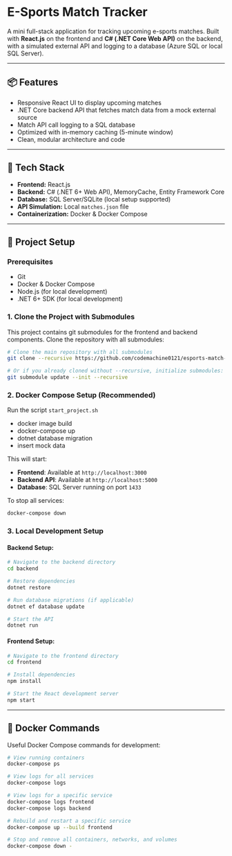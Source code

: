 # E-Sports Match Tracker

A mini full-stack application for tracking upcoming e-sports matches. Built with **React.js** on the frontend and **C# (.NET Core Web API)** on the backend, with a simulated external API and logging to a database (Azure SQL or local SQL Server).

---

## 📦 Features

- Responsive React UI to display upcoming matches
- .NET Core backend API that fetches match data from a mock external source
- Match API call logging to a SQL database
- Optimized with in-memory caching (5-minute window)
- Clean, modular architecture and code

---

## 🔧 Tech Stack

- **Frontend:** React.js
- **Backend:** C# (.NET 6+ Web API), MemoryCache, Entity Framework Core
- **Database:** SQL Server/SQLite (local setup supported)
- **API Simulation:** Local `matches.json` file
- **Containerization:** Docker & Docker Compose

---

## 🚀 Project Setup

### Prerequisites

- Git
- Docker & Docker Compose
- Node.js (for local development)
- .NET 6+ SDK (for local development)

### 1. Clone the Project with Submodules

This project contains git submodules for the frontend and backend components. Clone the repository with all submodules:

```bash
# Clone the main repository with all submodules
git clone --recursive https://github.com/codemachine0121/esports-match-tracker.git

# Or if you already cloned without --recursive, initialize submodules:
git submodule update --init --recursive
```

### 2. Docker Compose Setup (Recommended)

Run the script `start_project.sh`

- docker image build
- docker-compose up
- dotnet database migration
- insert mock data

This will start:

- **Frontend**: Available at `http://localhost:3000`
- **Backend API**: Available at `http://localhost:5000`
- **Database**: SQL Server running on port `1433`

To stop all services:

```bash
docker-compose down
```

### 3. Local Development Setup

#### Backend Setup:

```bash
# Navigate to the backend directory
cd backend

# Restore dependencies
dotnet restore

# Run database migrations (if applicable)
dotnet ef database update

# Start the API
dotnet run
```

#### Frontend Setup:

```bash
# Navigate to the frontend directory
cd frontend

# Install dependencies
npm install

# Start the React development server
npm start
```

---

## 🐳 Docker Commands

Useful Docker Compose commands for development:

```bash
# View running containers
docker-compose ps

# View logs for all services
docker-compose logs

# View logs for a specific service
docker-compose logs frontend
docker-compose logs backend

# Rebuild and restart a specific service
docker-compose up --build frontend

# Stop and remove all containers, networks, and volumes
docker-compose down -
